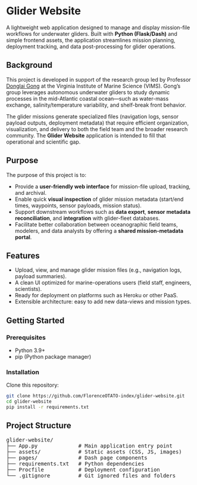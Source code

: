 Glider Website
==============

A lightweight web application designed to manage and display mission-file workflows for underwater gliders. Built with **Python (Flask/Dash)** and simple frontend assets, the application streamlines mission planning, deployment tracking, and data post-processing for glider operations.

Background
----------

This project is developed in support of the research group led by Professor [Donglai Gong](https://www.vims.edu/about/directory/faculty/gong_d.php) at the Virginia Institute of Marine Science (VIMS). Gong’s group leverages autonomous underwater gliders to study dynamic processes in the mid-Atlantic coastal ocean—such as water-mass exchange, salinity/temperature variability, and shelf-break front behavior.

The glider missions generate specialized files (navigation logs, sensor payload outputs, deployment metadata) that require efficient organization, visualization, and delivery to both the field team and the broader research community. The **Glider Website** application is intended to fill that operational and scientific gap.

Purpose
-------

The purpose of this project is to:

* Provide a **user-friendly web interface** for mission-file upload, tracking, and archival.
* Enable quick **visual inspection** of glider mission metadata (start/end times, waypoints, sensor payloads, mission status).
* Support downstream workflows such as **data export**, **sensor metadata reconciliation**, and **integration** with glider-fleet databases.
* Facilitate better collaboration between oceanographic field teams, modelers, and data analysts by offering a **shared mission-metadata portal**.

Features
--------

* Upload, view, and manage glider mission files (e.g., navigation logs, payload summaries).
* A clean UI optimized for marine-operations users (field staff, engineers, scientists).
* Ready for deployment on platforms such as Heroku or other PaaS.
* Extensible architecture: easy to add new data-views and mission types.

Getting Started
---------------

### Prerequisites

* Python 3.9+
* pip (Python package manager)

### Installation

Clone this repository:

```bash
git clone https://github.com/FlorenceOTATO-index/glider-website.git
cd glider-website
pip install -r requirements.txt
```

Project Structure
-----------------
<pre>
glider-website/
├── App.py             # Main application entry point
├── assets/            # Static assets (CSS, JS, images)
├── pages/             # Dash page components
├── requirements.txt   # Python dependencies
├── Procfile           # Deployment configuration
└── .gitignore         # Git ignored files and folders
</pre>

